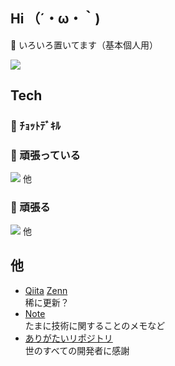## Hi （´・ω・｀)
🦆 いろいろ置いてます（基本個人用）  

![](https://github-readme-stats.vercel.app/api/top-langs?username=23SHIMOSAKA&show_icons=true&locale=en&layout=compact)

## Tech
### 🦆 ﾁｮｯﾄﾃﾞｷﾙ


### 🦆 頑張っている
![](https://skillicons.dev/icons?i=html,css,js,python,figma,github,godot) 他

### 🦆 頑張る
![](https://skillicons.dev/icons?i=bots,rust,typescript,cs) 他

## 他
- [Qiita](https://qiita.com/Notochord36)  [Zenn](https://zenn.dev/notochord)  
稀に更新？
- [Note](https://note.com/notochord)  
たまに技術に関することのメモなど
- [ありがたいリポジトリ](https://github.com/stars/23SHIMOSAKA/lists/%E3%81%82%E3%82%8A%E3%81%8C%E3%81%9F%E3%81%84)  
世のすべての開発者に感謝
